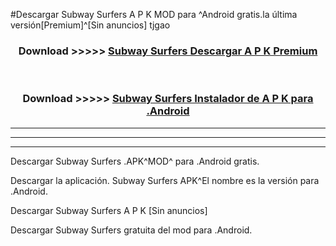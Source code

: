 #Descargar Subway Surfers  A P K MOD para ^Android gratis.la última versión[Premium]^[Sin anuncios] tjgao



<div align="center">
<h3>Download >>>>> <a href="https://es-web.web.app/?es= ${title}">Subway Surfers  Descargar A P K Premium</a></h3><br>

<h3>Download >>>>> <a href="https://es-web.web.app/?es= ${title}">Subway Surfers  Instalador de A P K para .Android</a></h3>
</div>


----------------------------------------------------------

----------------------------------------------------------

----------------------------------------------------------

Descargar Subway Surfers  .APK^MOD^ para .Android gratis.

Descargar la aplicación. Subway Surfers  APK^El nombre es la versión para .Android.

Descargar Subway Surfers  A P K [Sin anuncios]

Descargar Subway Surfers  gratuita del mod para .Android.